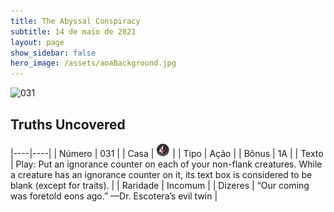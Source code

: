 ```yaml
---
title: The Abyssal Conspiracy
subtitle: 14 de maio de 2021
layout: page
show_sidebar: false
hero_image: /assets/aoaBackground.jpg
---
```


![031](https://cards-keyforge.s3.eu-north-1.amazonaws.com/media/en/tac/031.png)

## Truths Uncovered

|----|----|
| Número | 031 |
| Casa | ![Conspiracy](https://raw.githubusercontent.com/cardsofkeyforge/cardsofkeyforge.github.io/master/tac/conspiracy.png "Conspiracy") |
| Tipo | Ação |
| Bônus | 1A |
| Texto | Play: Put an ignorance counter on each of your non-flank creatures. While a creature has an ignorance counter on it, its text box is considered to be blank (except for traits). |
| Raridade | Incomum |
| Dizeres | “Our coming was foretold eons ago.” —Dr. Escotera’s evil twin |
